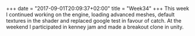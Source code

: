 +++
date = "2017-09-01T20:09:37+02:00"
title = "Week34"
+++
This week I continued working on the engine, loading advanced meshes, default
textures in the shader and replaced google test in favour of catch. At the
weekend I participated in kenney jam and made a breakout clone in unity.
